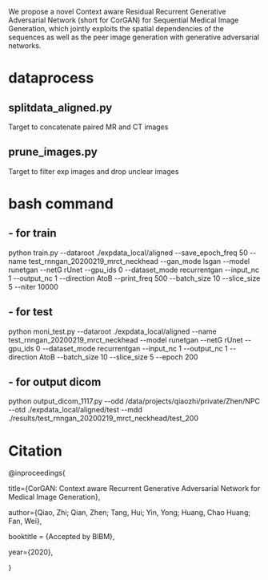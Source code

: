 
We propose a novel Context aware Residual Recurrent Generative Adversarial Network (short for CorGAN) for Sequential Medical Image Generation, which jointly exploits the spatial dependencies of the sequences as well as the peer image generation with generative adversarial networks.

# dataprocess
##	splitdata_aligned.py
Target to concatenate paired MR and CT images 
##	prune_images.py
Target to filter exp images and drop unclear images

# bash command
## - for train

python train.py --dataroot ./expdata_local/aligned --save_epoch_freq 50 --name test_rnngan_20200219_mrct_neckhead --gan_mode lsgan --model runetgan --netG rUnet --gpu_ids 0 --dataset_mode recurrentgan --input_nc 1 --output_nc 1 --direction AtoB --print_freq 500 --batch_size 10 --slice_size 5 --niter 10000

## - for test

python moni_test.py --dataroot ./expdata_local/aligned --name test_rnngan_20200219_mrct_neckhead --model runetgan --netG rUnet --gpu_ids 0 --dataset_mode recurrentgan --input_nc 1 --output_nc 1 --direction AtoB --batch_size 10 --slice_size 5 --epoch 200

## - for output dicom

python output_dicom_1117.py --odd /data/projects/qiaozhi/private/Zhen/NPC --otd ./expdata_local/aligned/test --mdd ./results/test_rnngan_20200219_mrct_neckhead/test_200

# Citation
@inproceedings{

  title={CorGAN: Context aware Recurrent Generative Adversarial Network for Medical Image Generation}, 
  
  author={Qiao, Zhi; Qian, Zhen; Tang, Hui; Yin, Yong; Huang, Chao Huang; Fan, Wei}, 
  
  booktitle = {Accepted by BIBM},
  
  year={2020}, 

}
